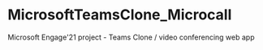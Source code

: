 # MicrosoftTeamsClone_Microcall
Microsoft Engage'21 project - Teams Clone / video conferencing web app
